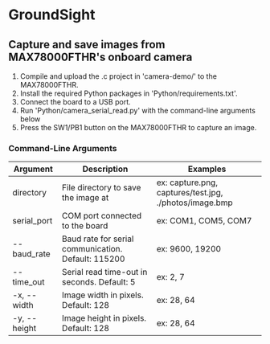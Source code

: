 # GroundSight

## Capture and save images from MAX78000FTHR's onboard camera
1. Compile and upload the .c project in 'camera-demo/' to the MAX78000FTHR.
2. Install the required Python packages in 'Python/requirements.txt'.
3. Connect the board to a USB port.
4. Run 'Python/camera_serial_read.py' with the command-line arguments below
5. Press the SW1/PB1 button on the MAX78000FTHR to capture an image.

### Command-Line Arguments
| Argument | Description | Examples |
| --- | --- | --- |
| directory | File directory to save the image at | ex: capture.png, captures/test.jpg, ./photos/image.bmp |
| serial_port | COM port connected to the board | ex: COM1, COM5, COM7 |
| --baud_rate | Baud rate for serial communication. Default: 115200 | ex: 9600, 19200 |
| --time_out | Serial read time-out in seconds. Default: 5 | ex: 2, 7 |
| -x, --width | Image width in pixels. Default: 128 | ex: 28, 64 |
| -y, --height | Image height in pixels. Default: 128 | ex: 28, 64 |
